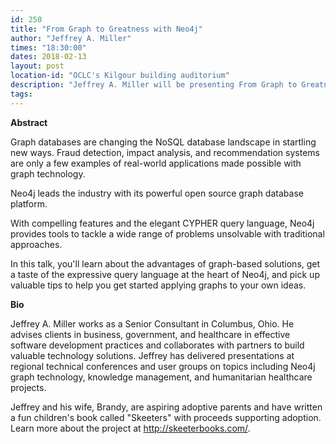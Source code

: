 ```yaml
---
id: 250
title: "From Graph to Greatness with Neo4j"
author: "Jeffrey A. Miller"
times: "18:30:00"
dates: 2018-02-13
layout: post
location-id: "OCLC's Kilgour building auditorium"  
description: "Jeffrey A. Miller will be presenting From Graph to Greatness with Neo4j"
tags: 
---
```

 **Abstract**

Graph databases are changing the NoSQL database landscape in startling new ways. Fraud detection, impact analysis, and recommendation systems are only a few examples of real-world applications made possible with graph technology.

Neo4j leads the industry with its powerful open source graph database platform.

With compelling features and the elegant CYPHER query language, Neo4j provides tools to tackle a wide range of problems unsolvable with traditional approaches. 

In this talk, you'll learn about the advantages of graph-based solutions, get a taste of the expressive query language at the heart of Neo4j, and pick up valuable tips to help you get started applying graphs to your own ideas.

**Bio**

Jeffrey A. Miller works as a Senior Consultant in Columbus, Ohio. He advises clients in business, government, and healthcare in effective software development practices and collaborates with partners to build valuable technology solutions. Jeffrey has delivered presentations at regional technical conferences and user groups on topics including Neo4j graph technology, knowledge management, and humanitarian healthcare projects.

Jeffrey and his wife, Brandy, are aspiring adoptive parents and have written a fun children's book called "Skeeters" with proceeds supporting adoption. Learn more about the project at http://skeeterbooks.com/.